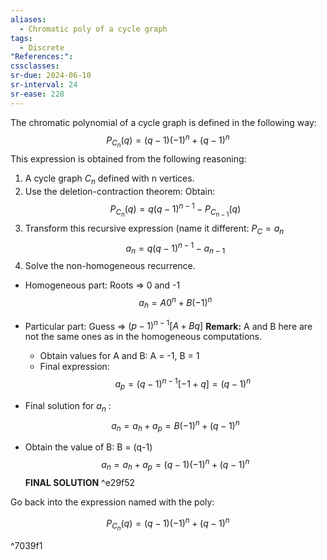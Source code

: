 ```yaml
---
aliases:
  - Chromatic poly of a cycle graph
tags:
  - Discrete
"References:": 
cssclasses: 
sr-due: 2024-06-10
sr-interval: 24
sr-ease: 228
---
```

The chromatic polynomial of a cycle graph is defined in the following way: 
$$
P_{C_n}(q) = (q-1)(-1)^n + (q-1)^n
$$
This expression is obtained from the following reasoning: 
1. A cycle graph $C_n$ defined with n vertices. 
2. Use the deletion-contraction theorem: Obtain: 
$$
P_{C_n}(q) = q(q-1)^{n-1}-P_{C_{n-1}}(q)
$$
3. Transform this recursive expression (name it different: $P_C = a_n$
$$
a_n = q(q-1)^{n-1}-a_{n-1}
$$
4. Solve the non-homogeneous recurrence.

+ Homogeneous part: Roots => 0 and -1
$$
a_h = A0^n + B(-1)^n
$$

+ Particular part: Guess => $(p-1)^{n-1}[A+Bq]$ **Remark:** A and B here are not the same ones as in the homogeneous computations. 
	+ Obtain values for A and B: A = -1, B = 1
	+ Final expression: 
$$
a_p = (q-1)^{n-1}[-1+q] = (q-1)^n
$$
+ Final solution for $a_n$ : 
$$
a_n = a_h + a_p = B(-1)^n + (q-1)^n
$$
+ Obtain the value of B: B = (q-1) 
$$
a_n = a_h + a_p = (q-1)(-1)^n + (q-1)^n
$$
**FINAL SOLUTION** ^e29f52

Go back into the expression named with the poly: 

$$
P_{C_n}(q) = (q-1)(-1)^n + (q-1)^n
$$

^7039f1
